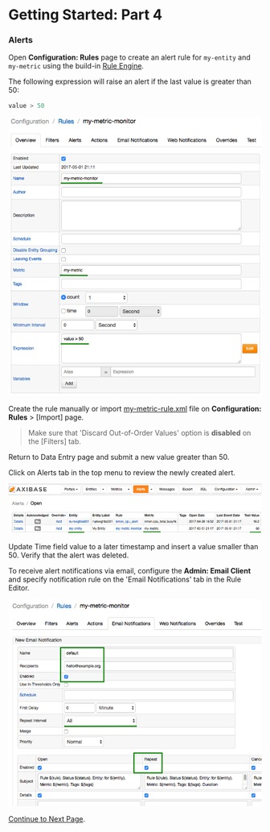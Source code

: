 # Getting Started: Part 4

### Alerts

Open **Configuration: Rules** page to create an alert rule for `my-entity` and `my-metric` using the build-in [Rule Engine](../rule-engine).

The following expression will raise an alert if the last value is greater than 50:

```java
value > 50
```

![](resources/rule-engine-config.png)

Create the rule manually or import [my-metric-rule.xml](resources/my-metric-rule.xml) file on **Configuration: Rules** > [Import] page.

> Make sure that 'Discard Out-of-Order Values' option is **disabled** on the [Filters] tab.

Return to Data Entry page and submit a new value greater than 50.

Click on Alerts tab in the top menu to review the newly created alert.

![](resources/alert.png)

Update Time field value to a later timestamp and insert a value smaller than 50. Verify that the alert was deleted.

To receive alert notifications via email, configure the **Admin: Email Client** and specify notification rule on the 'Email Notifications' tab in the Rule Editor.

![](resources/rule-email.png)

[Continue to Next Page](getting-started-5.md).

